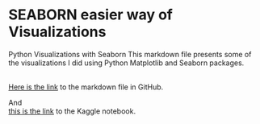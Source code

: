 # SEABORN easier way of Visualizations
Python Visualizations with Seaborn
This markdown file presents some of the visualizations I did using Python Matplotlib and Seaborn packages. 

<br/><a href="https://github.com/miracle99shoh/Seaborn_Easier_viz/blob/main/Seaborn_Easier_Visualizations.ipynb">Here is the link</a>  to the markdown file in GitHub.

And <br/><a href="https://www.kaggle.com/shokirjonotamirzaev/seaborn-easier-vizs">this is the link</a> to the Kaggle notebook.


